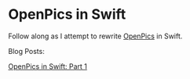 # OpenPics in Swift

Follow along as I attempt to rewrite [OpenPics](https://github.com/pj4533/OpenPics) in Swift.

Blog Posts:

[OpenPics in Swift: Part 1](http://saygoodnight.com/2015/06/16/openpics-swift-1.html)

